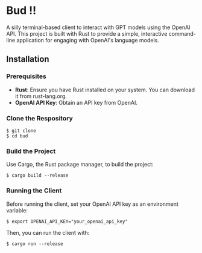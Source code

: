 # Bud !!

A silly terminal-based client to interact with GPT models using the OpenAI API. This project is built with Rust to provide a simple, interactive command-line application for engaging with OpenAI's language models.  

## Installation  
### Prerequisites  
- **Rust**: Ensure you have Rust installed on your system. You can download it from rust-lang.org.
- **OpenAI API Key**: Obtain an API key from OpenAI.

### Clone the Respository  
```
$ git clone
$ cd bud
```

### Build the Project
Use Cargo, the Rust package manager, to build the project:  
```
$ cargo build --release
```

### Running the Client
Before running the client, set your OpenAI API key as an environment variable:
```
$ export OPENAI_API_KEY="your_openai_api_key"
```
Then, you can run the client with:
```
$ cargo run --release
```
